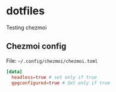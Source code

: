 # dotfiles

Testing chezmoi

## Chezmoi config
File: `~/.config/chezmoi/chezmoi.toml`
```toml
[data]
  headless=true # set only if true
  gpgconfigured=true # Set only if true
```
